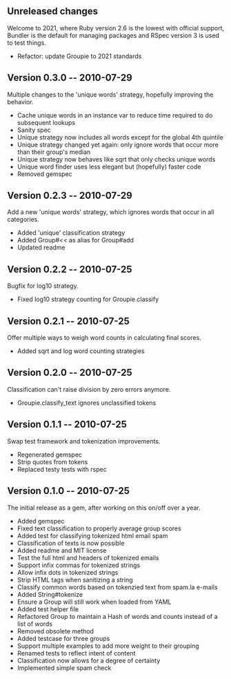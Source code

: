 ## Unreleased changes

Welcome to 2021, where Ruby version 2.6 is the lowest with official support, Bundler is the default for managing packages and RSpec version 3 is used to test things.

- Refactor: update Groupie to 2021 standards

## Version 0.3.0 -- 2010-07-29

Multiple changes to the 'unique words' strategy, hopefully improving the behavior.

- Cache unique words in an instance var to reduce time required to do subsequent lookups
- Sanity spec
- Unique strategy now includes all words except for the global 4th quintile
- Unique strategy changed yet again: only ignore words that occur more than their group's median
- Unique strategy now behaves like sqrt that only checks unique words
- Unique word finder uses less elegant but (hopefully) faster code
- Removed gemspec

## Version 0.2.3 -- 2010-07-29

Add a new 'unique words' strategy, which ignores words that occur in all categories.

- Added 'unique' classification strategy
- Added Group#<< as alias for Group#add
- Updated readme

## Version 0.2.2 -- 2010-07-25

Bugfix for log10 strategy.

- Fixed log10 strategy counting for Groupie.classify

## Version 0.2.1 -- 2010-07-25

Offer multiple ways to weigh word counts in calculating final scores.

- Added sqrt and log word counting strategies

## Version 0.2.0 -- 2010-07-25

Classification can't raise division by zero errors anymore.

- Groupie.classify_text ignores unclassified tokens

## Version 0.1.1 -- 2010-07-25

Swap test framework and tokenization improvements.

- Regenerated gemspec
- Strip quotes from tokens
- Replaced testy tests with rspec

## Version 0.1.0 -- 2010-07-25

The initial release as a gem, after working on this on/off over a year.

- Added gemspec
- Fixed text classification to properly average group scores
- Added test for classifying tokenized html email spam
- Classification of texts is now possible
- Added readme and MIT license
- Test the full html and headers of tokenized emails
- Support infix commas for tokenized strings
- Allow infix dots in tokenized strings
- Strip HTML tags when sanitizing a string
- Classify common words based on tokenzied text from spam.la e-mails
- Added String#tokenize
- Ensure a Group will still work when loaded from YAML
- Added test helper file
- Refactored Group to maintain a Hash of words and counts instead of a list of words
- Removed obsolete method
- Added testcase for three groups
- Support multiple examples to add more weight to their grouping
- Renamed tests to reflect intent of content
- Classification now allows for a degree of certainty
- Implemented simple spam check
